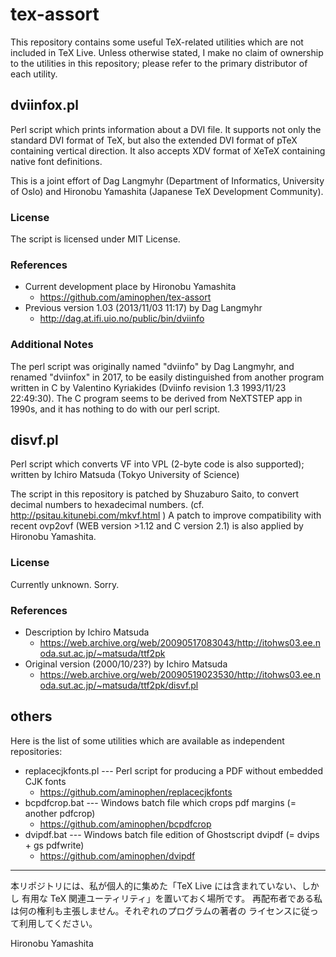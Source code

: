 # tex-assort

This repository contains some useful TeX-related utilities which
are not included in TeX Live. Unless otherwise stated,
I make no claim of ownership to the utilities in this repository;
please refer to the primary distributor of each utility.

## dviinfox.pl

Perl script which prints information about a DVI file.
It supports not only the standard DVI format of TeX, but also
the extended DVI format of pTeX containing vertical direction.
It also accepts XDV format of XeTeX containing native font
definitions.

This is a joint effort of
Dag Langmyhr (Department of Informatics, University of Oslo)
and Hironobu Yamashita (Japanese TeX Development Community).

### License

The script is licensed under MIT License.

### References

- Current development place by Hironobu Yamashita
    - https://github.com/aminophen/tex-assort
- Previous version 1.03 (2013/11/03 11:17) by Dag Langmyhr
    - http://dag.at.ifi.uio.no/public/bin/dviinfo

### Additional Notes

The perl script was originally named "dviinfo" by Dag Langmyhr,
and renamed "dviinfox" in 2017, to be easily distinguished from
another program written in C by Valentino Kyriakides
(Dviinfo revision 1.3 1993/11/23 22:49:30).
The C program seems to be derived from NeXTSTEP app in 1990s,
and it has nothing to do with our perl script.

## disvf.pl

Perl script which converts VF into VPL (2-byte code is also supported);
written by Ichiro Matsuda (Tokyo University of Science)

The script in this repository is patched by Shuzaburo Saito,
to convert decimal numbers to hexadecimal numbers.
(cf. http://psitau.kitunebi.com/mkvf.html )
A patch to improve compatibility with recent ovp2ovf
(WEB version >1.12 and C version 2.1)
is also applied by Hironobu Yamashita.

### License

Currently unknown. Sorry.

### References

- Description by Ichiro Matsuda
    - https://web.archive.org/web/20090517083043/http://itohws03.ee.noda.sut.ac.jp/~matsuda/ttf2pk
- Original version (2000/10/23?) by Ichiro Matsuda
    - https://web.archive.org/web/20090519023530/http://itohws03.ee.noda.sut.ac.jp/~matsuda/ttf2pk/disvf.pl

## others

Here is the list of some utilities which are available as independent repositories:

- replacecjkfonts.pl --- Perl script for producing a PDF without embedded CJK fonts
    - https://github.com/aminophen/replacecjkfonts
- bcpdfcrop.bat --- Windows batch file which crops pdf margins (= another pdfcrop)
    - https://github.com/aminophen/bcpdfcrop
- dvipdf.bat --- Windows batch file edition of Ghostscript dvipdf (= dvips + gs pdfwrite)
    - https://github.com/aminophen/dvipdf


----

本リポジトリには、私が個人的に集めた「TeX Live には含まれていない、しかし
有用な TeX 関連ユーティリティ」を置いておく場所です。
再配布者である私は何の権利も主張しません。それぞれのプログラムの著者の
ライセンスに従って利用してください。

Hironobu Yamashita

